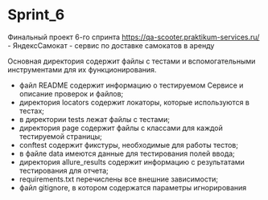 # Sprint_6
Финальный проект 6-го спринта
https://qa-scooter.praktikum-services.ru/ - ЯндексСамокат - сервис по доставке самокатов в аренду

Основная директория содержит файлы с тестами и вспомогательными инструментами для их функционирования. 

* файл README содержит информацию о тестируемом Сервисе и описание проверок и файлов;
* директория locators содержит локаторы, которые используются в тестах;
* в директории tests лежат файлы с тестами;
* директория page содержит файлы с классами для каждой тестируемой страницы;
* conftest содержит фикстуры, необходимые для работы тестов;
* в файле data имеются данные для тестирования полей ввода; 
* директория allure_results содержит информацию с результатами тестирования для отчета; 
* requirements.txt перечислены все внешние зависимости;
* файл gitignore, в котором содержатся параметры игнорирования 